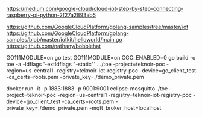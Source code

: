 


https://medium.com/google-cloud/cloud-iot-step-by-step-connecting-raspberry-pi-python-2f27a2893ab5

https://github.com/GoogleCloudPlatform/golang-samples/tree/master/iot
https://github.com/GoogleCloudPlatform/golang-samples/blob/master/iotkit/helloworld/main.go
https://github.com/nathany/bobblehat


GO111MODULE=on go test
GO111MODULE=on CGO_ENABLED=0 go build -o toe -a -ldflags '-extldflags "-static"' .
./toe -project=teknoir-poc -region=us-central1 -registry=teknoir-iot-registry-poc -device=go_client_test -ca_certs=roots.pem -private_key=./demo_private.pem



docker run -it -p 1883:1883 -p 9001:9001 eclipse-mosquitto
./toe -project=teknoir-poc -region=us-central1 -registry=teknoir-iot-registry-poc -device=go_client_test -ca_certs=roots.pem -private_key=./demo_private.pem -mqtt_broker_host=localhost
